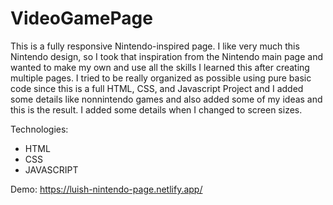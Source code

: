 # VideoGamePage
This is a fully responsive Nintendo-inspired page.
I like very much this Nintendo design, so I took that inspiration from the Nintendo main page and wanted to make my own and use all the skills 
I learned this after creating multiple pages. I tried to be really organized as possible using pure basic code since this is a full HTML, CSS, and Javascript 
Project and I added some details like nonnintendo games and also added some of my ideas and this is the result. I added some details when I changed to screen sizes.

Technologies:

- HTML
- CSS
- JAVASCRIPT

Demo:
https://luish-nintendo-page.netlify.app/
